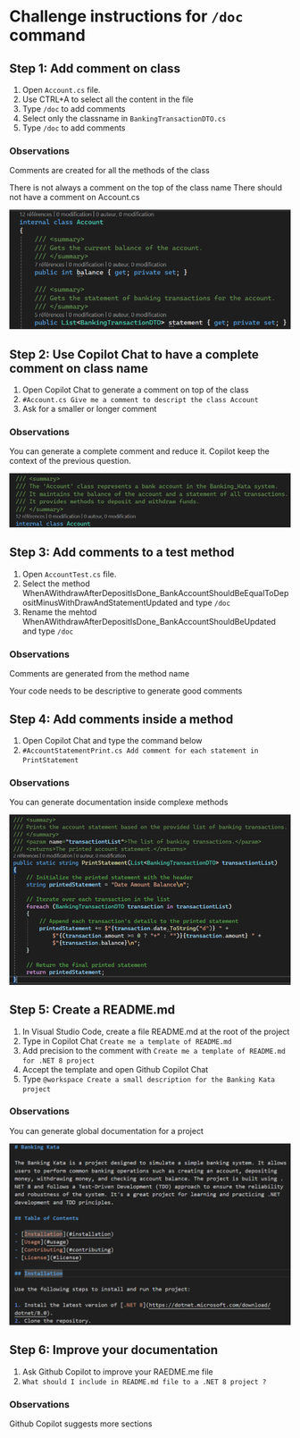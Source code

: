 # Challenge instructions for `/doc` command

## Step 1: Add comment on class

1. Open `Account.cs` file.
2. Use CTRL+A to select all the content in the file
3. Type `/doc` to add comments
4. Select only the classname in `BankingTransactionDTO.cs`
5. Type `/doc` to add comments

### Observations

Comments are created for all the methods of the class

There is not always a comment on the top of the class name
There should not have a comment on Account.cs

![alt text](images/image1.png)

## Step 2: Use Copilot Chat to have a complete comment on class name

1. Open Copilot Chat to generate a comment on top of the class
2. `#Account.cs Give me a comment to descript the class Account`
3. Ask for a smaller or longer comment

### Observations

You can generate a complete comment and reduce it.
Copilot keep the context of the previous question.

![alt text](images/image2.png)

## Step 3: Add comments to a test method

1. Open `AccountTest.cs` file.
2. Select the method WhenAWithdrawAfterDepositIsDone_BankAccountShouldBeEqualToDepositMinusWithDrawAndStatementUpdated and type `/doc`
3. Rename the mehtod WhenAWithdrawAfterDepositIsDone_BankAccountShouldBeUpdated and type `/doc`

### Observations

Comments are generated from the method name

Your code needs to be descriptive to generate good comments

## Step 4: Add comments inside a method

1. Open Copilot Chat and type the command below
2. `#AccountStatementPrint.cs Add comment for each statement in PrintStatement`

### Observations

You can generate documentation inside complexe methods

![alt text](images/image4.png)

## Step 5: Create a README.md

1. In Visual Studio Code, create a file README.md at the root of the project
2. Type in Copilot Chat `Create me a template of README.md`
3. Add precision to the comment with `Create me a template of README.md for .NET 8 project`
4. Accept the template and open Github Copilot Chat
5. Type `@workspace Create a small description for the Banking Kata project`

### Observations

You can generate global documentation for a project

![alt text](images/image5.png)

## Step 6: Improve your documentation

1. Ask Github Copilot to improve your RAEDME.me file
2. `What should I include in README.md file to a .NET 8 project ?`

### Observations

Github Copilot suggests more sections
